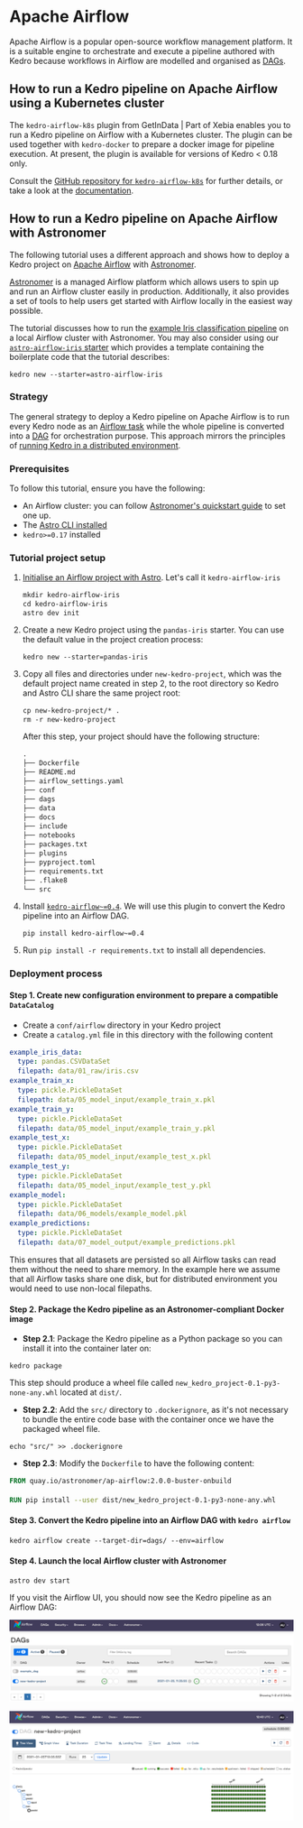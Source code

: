 # Apache Airflow

Apache Airflow is a popular open-source workflow management platform. It is a suitable engine to orchestrate and execute a pipeline authored with Kedro because workflows in Airflow are modelled and organised as [DAGs](https://en.wikipedia.org/wiki/Directed_acyclic_graph).

## How to run a Kedro pipeline on Apache Airflow using a Kubernetes cluster

The `kedro-airflow-k8s` plugin from GetInData | Part of Xebia enables you to run a Kedro pipeline on Airflow with a Kubernetes cluster. The plugin can be used together with `kedro-docker` to prepare a docker image for pipeline execution. At present, the plugin is available for versions of Kedro < 0.18 only.

Consult the [GitHub repository for `kedro-airflow-k8s`](https://github.com/getindata/kedro-airflow-k8s) for further details, or take a look at the [documentation](https://kedro-airflow-k8s.readthedocs.io/).


## How to run a Kedro pipeline on Apache Airflow with Astronomer

The following tutorial uses a different approach and shows how to deploy a Kedro project on [Apache Airflow](https://airflow.apache.org/) with [Astronomer](https://www.astronomer.io/).

[Astronomer](https://docs.astronomer.io/astro/install-cli) is a managed Airflow platform which allows users to spin up and run an Airflow cluster easily in production. Additionally, it also provides a set of tools to help users get started with Airflow locally in the easiest way possible.

The tutorial discusses how to run the [example Iris classification pipeline](../get_started/new_project.md#create-a-new-project-containing-example-code) on a local Airflow cluster with Astronomer. You may also consider using our [`astro-airflow-iris` starter](https://github.com/kedro-org/kedro-starters/tree/main/astro-airflow-iris) which provides a template containing the boilerplate code that the tutorial describes:

```shell
kedro new --starter=astro-airflow-iris
```


### Strategy

The general strategy to deploy a Kedro pipeline on Apache Airflow is to run every Kedro node as an [Airflow task](https://airflow.apache.org/docs/apache-airflow/stable/concepts/tasks.html) while the whole pipeline is converted into a [DAG](https://airflow.apache.org/docs/apache-airflow/stable/concepts/dags.html) for orchestration purpose. This approach mirrors the principles of [running Kedro in a distributed environment](distributed.md).

### Prerequisites

To follow this tutorial, ensure you have the following:

* An Airflow cluster: you can follow [Astronomer's quickstart guide](https://docs.astronomer.io/astro/create-deployment) to set one up.
* The [Astro CLI installed](https://docs.astronomer.io/astro/install-cli)
* `kedro>=0.17` installed

### Tutorial project setup

1. [Initialise an Airflow project with Astro](https://docs.astronomer.io/astro/cli/get-started-cli#step-1-create-an-astro-project). Let's call it `kedro-airflow-iris`

    ```shell
    mkdir kedro-airflow-iris
    cd kedro-airflow-iris
    astro dev init
    ```

2. Create a new Kedro project using the `pandas-iris` starter. You can use the default value in the project creation process:

    ```shell
    kedro new --starter=pandas-iris
    ```

3. Copy all files and directories under `new-kedro-project`, which was the default project name created in step 2, to the root directory so Kedro and Astro CLI share the same project root:

    ```shell
    cp new-kedro-project/* .
    rm -r new-kedro-project
    ```

    After this step, your project should have the following structure:

    ```console
    .
    ├── Dockerfile
    ├── README.md
    ├── airflow_settings.yaml
    ├── conf
    ├── dags
    ├── data
    ├── docs
    ├── include
    ├── notebooks
    ├── packages.txt
    ├── plugins
    ├── pyproject.toml
    ├── requirements.txt
    ├── .flake8
    └── src
    ```

4. Install [`kedro-airflow~=0.4`](https://github.com/kedro-org/kedro-plugins/tree/main/kedro-airflow). We will use this plugin to convert the Kedro pipeline into an Airflow DAG.

    ```shell
    pip install kedro-airflow~=0.4
    ```

5. Run `pip install -r requirements.txt` to install all dependencies.

### Deployment process

#### Step 1. Create new configuration environment to prepare a compatible `DataCatalog`

* Create a `conf/airflow` directory in your Kedro project
* Create a `catalog.yml` file in this directory with the following content

```yaml
example_iris_data:
  type: pandas.CSVDataSet
  filepath: data/01_raw/iris.csv
example_train_x:
  type: pickle.PickleDataSet
  filepath: data/05_model_input/example_train_x.pkl
example_train_y:
  type: pickle.PickleDataSet
  filepath: data/05_model_input/example_train_y.pkl
example_test_x:
  type: pickle.PickleDataSet
  filepath: data/05_model_input/example_test_x.pkl
example_test_y:
  type: pickle.PickleDataSet
  filepath: data/05_model_input/example_test_y.pkl
example_model:
  type: pickle.PickleDataSet
  filepath: data/06_models/example_model.pkl
example_predictions:
  type: pickle.PickleDataSet
  filepath: data/07_model_output/example_predictions.pkl
```

This ensures that all datasets are persisted so all Airflow tasks can read them without the need to share memory. In the example here we assume that all Airflow tasks share one disk, but for distributed environment you would need to use non-local filepaths.

#### Step 2. Package the Kedro pipeline as an Astronomer-compliant Docker image

* **Step 2.1**: Package the Kedro pipeline as a Python package so you can install it into the container later on:

```shell
kedro package
```

This step should produce a wheel file called `new_kedro_project-0.1-py3-none-any.whl` located at `dist/`.

* **Step 2.2**: Add the `src/` directory to `.dockerignore`, as it's not necessary to bundle the entire code base with the container once we have the packaged wheel file.

```shell
echo "src/" >> .dockerignore
```

* **Step 2.3**: Modify the `Dockerfile` to have the following content:

```Dockerfile
FROM quay.io/astronomer/ap-airflow:2.0.0-buster-onbuild

RUN pip install --user dist/new_kedro_project-0.1-py3-none-any.whl
```

#### Step 3. Convert the Kedro pipeline into an Airflow DAG with `kedro airflow`

```shell
kedro airflow create --target-dir=dags/ --env=airflow
```

#### Step 4. Launch the local Airflow cluster with Astronomer

```shell
astro dev start
```

If you visit the Airflow UI, you should now see the Kedro pipeline as an Airflow DAG:

![](../meta/images/kedro_airflow_dag.png)

![](../meta/images/kedro_airflow_dag_run.png)
